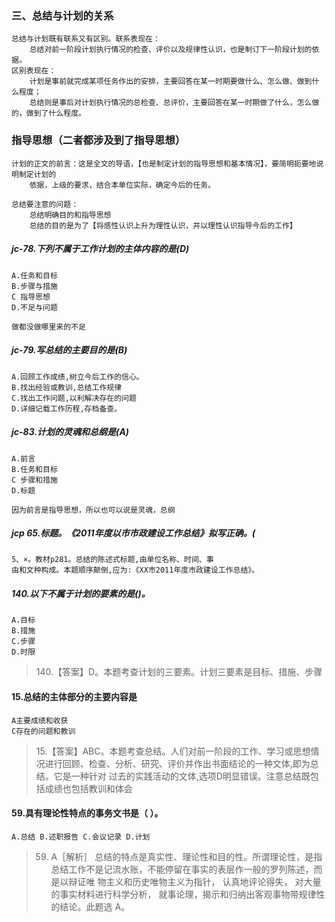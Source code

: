 ### 三、总结与计划的关系
    总结与计划既有联系又有区别。联系表现在：
        总结对前一阶段计划执行情况的检查、评价以及规律性认识，也是制订下一阶段计划的依据。
    区别表现在：
        计划是事前就完成某项任务作出的安排，主要回答在某一时期要做什么、怎么做、做到什么程度；
        总结则是事后对计划执行情况的总检查、总评价，主要回答在某一时期做了什么，怎么做的，做到了什么程度。

### 指导思想（二者都涉及到了指导思想）
    计划的正文的前言：这是全文的导语，【也是制定计划的指导思想和基本情况】，要简明扼要地说明制定计划的
        依据，上级的要求，结合本单位实际，确定今后的任务。        
    
    总结要注意的问题：
        总结明确目的和指导思想
        总结的目的是为了【将感性认识上升为理性认识，并以理性认识指导今后的工作】        

##### jc-78.下列不属于工作计划的主体内容的是(D)
    A.任务和目标
    B.步骤与措施
    C 指导思想
    D.不足与问题
    
    做都没做哪里来的不足

##### jc-79.写总结的主要目的是(B)
    A.回顾工作成绩,树立今后工作的信心。
    B.找出经验或教训,总结工作规律
    C.找出工作问题,以利解决存在的问题
    D.详细记载工作历程,存档备查。

##### jc-83.计划的灵魂和总纲是(A)
    A.前言
    B.任务和目标
    C 步骤和措施
    D.标题
    
    因为前言是指导思想，所以也可以说是灵魂，总纲

##### jcp 65.标题。《2011年度以市市政建设工作总结》拟写正确。(    
    5、×。教材p281。总结的陈述式标题,由单位名称、时间、事
    由和文种构成。本题顺序颠倒,应为:《XX市2011年度市政建设工作总结》。    


##### 140.以下不属于计划的要素的是()。
    A.目标
    B.措施
    C.步骤
    D.时限

>   140.【答案】D。本题考查计划的三要素。计划三要素是目标、措施、步骤    

#### 15.总结的主体部分的主要内容是
    A主要成绩和收获
    C存在的问题和教训

>   15.【答案】ABC。本题考查总结。人们对前一阶段的工作、学习或思想情
况进行回顾、检查、分析、研究、评价并作出书面结论的一种文体,即为总结。它是一种针对
过去的实践活动的文体,选项D明显错误。注意总结既包括成绩也包括教训和体会

#### 59.具有理论性特点的事务文书是（ ）。
    A.总结 B.述职报告 C.会议记录 D.计划
>   59. A［解析］ 总结的特点是真实性、理论性和目的性。所谓理论性，是指
    总结工作不是记流水账，不能停留在事实的表层作一般的罗列陈述，而是以辩证唯
    物主义和历史唯物主义为指针， 认真地评论得失， 对大量的事实材料进行科学分析，
    就事论理，揭示和归纳出客观事物带规律性的结论。此题选 A。










    